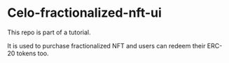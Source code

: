 # Celo-fractionalized-nft-ui

This repo is part of a tutorial.

It is used to purchase fractionalized NFT and users can redeem their ERC-20 tokens too.
